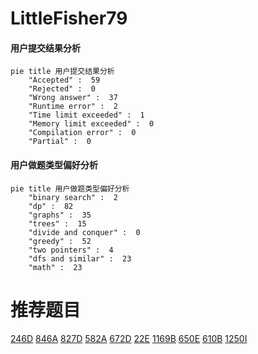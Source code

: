 # LittleFisher79

<!-- tabs:start -->



#### **用户提交结果分析**

```mermaid
pie title 用户提交结果分析
    "Accepted" :  59
    "Rejected" :  0
    "Wrong answer" :  37
    "Runtime error" :  2
    "Time limit exceeded" :  1
    "Memory limit exceeded" :  0
    "Compilation error" :  0
    "Partial" :  0
```

#### **用户做题类型偏好分析**

```mermaid
pie title 用户做题类型偏好分析
    "binary search" :  2
    "dp" :  82
    "graphs" :  35
    "trees" :  15
    "divide and conquer" :  0
    "greedy" :  52
    "two pointers" :  4
    "dfs and similar" :  23
    "math" :  23
```



<!-- tabs:end -->
# 推荐题目
[246D](https://codeforces.com/contest/246/problem/D)
[846A](https://codeforces.com/contest/846/problem/A)
[827D](https://codeforces.com/contest/827/problem/D)
[582A](https://codeforces.com/contest/582/problem/A)
[672D](https://codeforces.com/contest/672/problem/D)
[22E](https://codeforces.com/contest/22/problem/E)
[1169B](https://codeforces.com/contest/1169/problem/B)
[650E](https://codeforces.com/contest/650/problem/E)
[610B](https://codeforces.com/contest/610/problem/B)
[1250I](https://codeforces.com/contest/1250/problem/I)
